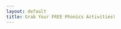 ```yaml
---
layout: default
title: Grab Your FREE Phonics Activities!
---
```

<div id="fd-form-664fae410411d641c01ddc76"></div>
<script>
  window.fd('form', {
    formId: '664fae410411d641c01ddc76',
    containerEl: '#fd-form-664fae410411d641c01ddc76'
  });
</script>